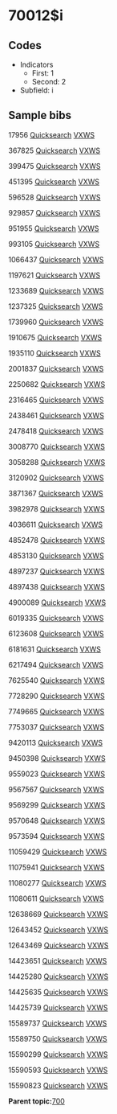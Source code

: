 # 70012$i

## Codes

-   Indicators
    -   First: 1
    -   Second: 2
-   Subfield: i

## Sample bibs

17956 [Quicksearch](https://search.library.yale.edu/catalog/17956) [VXWS](http://prodorbis.library.yale.edu:7014/vxws/GetHoldingsService?bibId=17956)

367825 [Quicksearch](https://search.library.yale.edu/catalog/367825) [VXWS](http://prodorbis.library.yale.edu:7014/vxws/GetHoldingsService?bibId=367825)

399475 [Quicksearch](https://search.library.yale.edu/catalog/399475) [VXWS](http://prodorbis.library.yale.edu:7014/vxws/GetHoldingsService?bibId=399475)

451395 [Quicksearch](https://search.library.yale.edu/catalog/451395) [VXWS](http://prodorbis.library.yale.edu:7014/vxws/GetHoldingsService?bibId=451395)

596528 [Quicksearch](https://search.library.yale.edu/catalog/596528) [VXWS](http://prodorbis.library.yale.edu:7014/vxws/GetHoldingsService?bibId=596528)

929857 [Quicksearch](https://search.library.yale.edu/catalog/929857) [VXWS](http://prodorbis.library.yale.edu:7014/vxws/GetHoldingsService?bibId=929857)

951955 [Quicksearch](https://search.library.yale.edu/catalog/951955) [VXWS](http://prodorbis.library.yale.edu:7014/vxws/GetHoldingsService?bibId=951955)

993105 [Quicksearch](https://search.library.yale.edu/catalog/993105) [VXWS](http://prodorbis.library.yale.edu:7014/vxws/GetHoldingsService?bibId=993105)

1066437 [Quicksearch](https://search.library.yale.edu/catalog/1066437) [VXWS](http://prodorbis.library.yale.edu:7014/vxws/GetHoldingsService?bibId=1066437)

1197621 [Quicksearch](https://search.library.yale.edu/catalog/1197621) [VXWS](http://prodorbis.library.yale.edu:7014/vxws/GetHoldingsService?bibId=1197621)

1233689 [Quicksearch](https://search.library.yale.edu/catalog/1233689) [VXWS](http://prodorbis.library.yale.edu:7014/vxws/GetHoldingsService?bibId=1233689)

1237325 [Quicksearch](https://search.library.yale.edu/catalog/1237325) [VXWS](http://prodorbis.library.yale.edu:7014/vxws/GetHoldingsService?bibId=1237325)

1739960 [Quicksearch](https://search.library.yale.edu/catalog/1739960) [VXWS](http://prodorbis.library.yale.edu:7014/vxws/GetHoldingsService?bibId=1739960)

1910675 [Quicksearch](https://search.library.yale.edu/catalog/1910675) [VXWS](http://prodorbis.library.yale.edu:7014/vxws/GetHoldingsService?bibId=1910675)

1935110 [Quicksearch](https://search.library.yale.edu/catalog/1935110) [VXWS](http://prodorbis.library.yale.edu:7014/vxws/GetHoldingsService?bibId=1935110)

2001837 [Quicksearch](https://search.library.yale.edu/catalog/2001837) [VXWS](http://prodorbis.library.yale.edu:7014/vxws/GetHoldingsService?bibId=2001837)

2250682 [Quicksearch](https://search.library.yale.edu/catalog/2250682) [VXWS](http://prodorbis.library.yale.edu:7014/vxws/GetHoldingsService?bibId=2250682)

2316465 [Quicksearch](https://search.library.yale.edu/catalog/2316465) [VXWS](http://prodorbis.library.yale.edu:7014/vxws/GetHoldingsService?bibId=2316465)

2438461 [Quicksearch](https://search.library.yale.edu/catalog/2438461) [VXWS](http://prodorbis.library.yale.edu:7014/vxws/GetHoldingsService?bibId=2438461)

2478418 [Quicksearch](https://search.library.yale.edu/catalog/2478418) [VXWS](http://prodorbis.library.yale.edu:7014/vxws/GetHoldingsService?bibId=2478418)

3008770 [Quicksearch](https://search.library.yale.edu/catalog/3008770) [VXWS](http://prodorbis.library.yale.edu:7014/vxws/GetHoldingsService?bibId=3008770)

3058288 [Quicksearch](https://search.library.yale.edu/catalog/3058288) [VXWS](http://prodorbis.library.yale.edu:7014/vxws/GetHoldingsService?bibId=3058288)

3120902 [Quicksearch](https://search.library.yale.edu/catalog/3120902) [VXWS](http://prodorbis.library.yale.edu:7014/vxws/GetHoldingsService?bibId=3120902)

3871367 [Quicksearch](https://search.library.yale.edu/catalog/3871367) [VXWS](http://prodorbis.library.yale.edu:7014/vxws/GetHoldingsService?bibId=3871367)

3982978 [Quicksearch](https://search.library.yale.edu/catalog/3982978) [VXWS](http://prodorbis.library.yale.edu:7014/vxws/GetHoldingsService?bibId=3982978)

4036611 [Quicksearch](https://search.library.yale.edu/catalog/4036611) [VXWS](http://prodorbis.library.yale.edu:7014/vxws/GetHoldingsService?bibId=4036611)

4852478 [Quicksearch](https://search.library.yale.edu/catalog/4852478) [VXWS](http://prodorbis.library.yale.edu:7014/vxws/GetHoldingsService?bibId=4852478)

4853130 [Quicksearch](https://search.library.yale.edu/catalog/4853130) [VXWS](http://prodorbis.library.yale.edu:7014/vxws/GetHoldingsService?bibId=4853130)

4897237 [Quicksearch](https://search.library.yale.edu/catalog/4897237) [VXWS](http://prodorbis.library.yale.edu:7014/vxws/GetHoldingsService?bibId=4897237)

4897438 [Quicksearch](https://search.library.yale.edu/catalog/4897438) [VXWS](http://prodorbis.library.yale.edu:7014/vxws/GetHoldingsService?bibId=4897438)

4900089 [Quicksearch](https://search.library.yale.edu/catalog/4900089) [VXWS](http://prodorbis.library.yale.edu:7014/vxws/GetHoldingsService?bibId=4900089)

6019335 [Quicksearch](https://search.library.yale.edu/catalog/6019335) [VXWS](http://prodorbis.library.yale.edu:7014/vxws/GetHoldingsService?bibId=6019335)

6123608 [Quicksearch](https://search.library.yale.edu/catalog/6123608) [VXWS](http://prodorbis.library.yale.edu:7014/vxws/GetHoldingsService?bibId=6123608)

6181631 [Quicksearch](https://search.library.yale.edu/catalog/6181631) [VXWS](http://prodorbis.library.yale.edu:7014/vxws/GetHoldingsService?bibId=6181631)

6217494 [Quicksearch](https://search.library.yale.edu/catalog/6217494) [VXWS](http://prodorbis.library.yale.edu:7014/vxws/GetHoldingsService?bibId=6217494)

7625540 [Quicksearch](https://search.library.yale.edu/catalog/7625540) [VXWS](http://prodorbis.library.yale.edu:7014/vxws/GetHoldingsService?bibId=7625540)

7728290 [Quicksearch](https://search.library.yale.edu/catalog/7728290) [VXWS](http://prodorbis.library.yale.edu:7014/vxws/GetHoldingsService?bibId=7728290)

7749665 [Quicksearch](https://search.library.yale.edu/catalog/7749665) [VXWS](http://prodorbis.library.yale.edu:7014/vxws/GetHoldingsService?bibId=7749665)

7753037 [Quicksearch](https://search.library.yale.edu/catalog/7753037) [VXWS](http://prodorbis.library.yale.edu:7014/vxws/GetHoldingsService?bibId=7753037)

9420113 [Quicksearch](https://search.library.yale.edu/catalog/9420113) [VXWS](http://prodorbis.library.yale.edu:7014/vxws/GetHoldingsService?bibId=9420113)

9450398 [Quicksearch](https://search.library.yale.edu/catalog/9450398) [VXWS](http://prodorbis.library.yale.edu:7014/vxws/GetHoldingsService?bibId=9450398)

9559023 [Quicksearch](https://search.library.yale.edu/catalog/9559023) [VXWS](http://prodorbis.library.yale.edu:7014/vxws/GetHoldingsService?bibId=9559023)

9567567 [Quicksearch](https://search.library.yale.edu/catalog/9567567) [VXWS](http://prodorbis.library.yale.edu:7014/vxws/GetHoldingsService?bibId=9567567)

9569299 [Quicksearch](https://search.library.yale.edu/catalog/9569299) [VXWS](http://prodorbis.library.yale.edu:7014/vxws/GetHoldingsService?bibId=9569299)

9570648 [Quicksearch](https://search.library.yale.edu/catalog/9570648) [VXWS](http://prodorbis.library.yale.edu:7014/vxws/GetHoldingsService?bibId=9570648)

9573594 [Quicksearch](https://search.library.yale.edu/catalog/9573594) [VXWS](http://prodorbis.library.yale.edu:7014/vxws/GetHoldingsService?bibId=9573594)

11059429 [Quicksearch](https://search.library.yale.edu/catalog/11059429) [VXWS](http://prodorbis.library.yale.edu:7014/vxws/GetHoldingsService?bibId=11059429)

11075941 [Quicksearch](https://search.library.yale.edu/catalog/11075941) [VXWS](http://prodorbis.library.yale.edu:7014/vxws/GetHoldingsService?bibId=11075941)

11080277 [Quicksearch](https://search.library.yale.edu/catalog/11080277) [VXWS](http://prodorbis.library.yale.edu:7014/vxws/GetHoldingsService?bibId=11080277)

11080611 [Quicksearch](https://search.library.yale.edu/catalog/11080611) [VXWS](http://prodorbis.library.yale.edu:7014/vxws/GetHoldingsService?bibId=11080611)

12638669 [Quicksearch](https://search.library.yale.edu/catalog/12638669) [VXWS](http://prodorbis.library.yale.edu:7014/vxws/GetHoldingsService?bibId=12638669)

12643452 [Quicksearch](https://search.library.yale.edu/catalog/12643452) [VXWS](http://prodorbis.library.yale.edu:7014/vxws/GetHoldingsService?bibId=12643452)

12643469 [Quicksearch](https://search.library.yale.edu/catalog/12643469) [VXWS](http://prodorbis.library.yale.edu:7014/vxws/GetHoldingsService?bibId=12643469)

14423651 [Quicksearch](https://search.library.yale.edu/catalog/14423651) [VXWS](http://prodorbis.library.yale.edu:7014/vxws/GetHoldingsService?bibId=14423651)

14425280 [Quicksearch](https://search.library.yale.edu/catalog/14425280) [VXWS](http://prodorbis.library.yale.edu:7014/vxws/GetHoldingsService?bibId=14425280)

14425635 [Quicksearch](https://search.library.yale.edu/catalog/14425635) [VXWS](http://prodorbis.library.yale.edu:7014/vxws/GetHoldingsService?bibId=14425635)

14425739 [Quicksearch](https://search.library.yale.edu/catalog/14425739) [VXWS](http://prodorbis.library.yale.edu:7014/vxws/GetHoldingsService?bibId=14425739)

15589737 [Quicksearch](https://search.library.yale.edu/catalog/15589737) [VXWS](http://prodorbis.library.yale.edu:7014/vxws/GetHoldingsService?bibId=15589737)

15589750 [Quicksearch](https://search.library.yale.edu/catalog/15589750) [VXWS](http://prodorbis.library.yale.edu:7014/vxws/GetHoldingsService?bibId=15589750)

15590299 [Quicksearch](https://search.library.yale.edu/catalog/15590299) [VXWS](http://prodorbis.library.yale.edu:7014/vxws/GetHoldingsService?bibId=15590299)

15590593 [Quicksearch](https://search.library.yale.edu/catalog/15590593) [VXWS](http://prodorbis.library.yale.edu:7014/vxws/GetHoldingsService?bibId=15590593)

15590823 [Quicksearch](https://search.library.yale.edu/catalog/15590823) [VXWS](http://prodorbis.library.yale.edu:7014/vxws/GetHoldingsService?bibId=15590823)

**Parent topic:**[700](../../tags/700/700.md)

